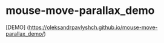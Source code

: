 # mouse-move-parallax_demo

[DEMO] (https://oleksandrpavlyshch.github.io/mouse-move-parallax_demo/)
